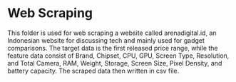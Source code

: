 # Web Scraping
This folder is used for web scraping a website called arenadigital.id, an Indonesian website for discussing tech and mainly used for gadget comparisons.
The target data is the first released price range, while the feature data consist of Brand, Chipset, CPU, GPU, Screen Type, Resolution, and Total Camera, RAM, Weight, Storage, Screen Size, Pixel Density, and battery capacity.
The scraped data then written in csv file.
